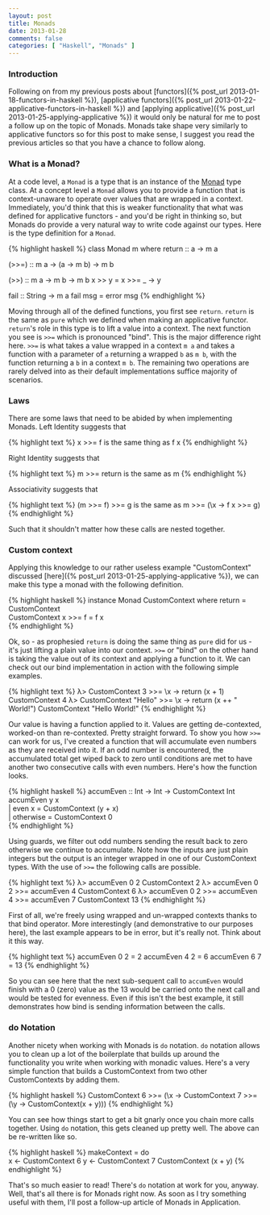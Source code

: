 ```yaml
---
layout: post
title: Monads
date: 2013-01-28
comments: false
categories: [ "Haskell", "Monads" ]
---
```


### Introduction

Following on from my previous posts about [functors]({% post_url 2013-01-18-functors-in-haskell %}), [applicative functors]({% post_url 2013-01-22-applicative-functors-in-haskell %}) and [applying applicative]({% post_url 2013-01-25-applying-applicative %}) it would only be natural for me to post a follow up on the topic of Monads. Monads take shape very similarly to applicative functors so for this post to make sense, I suggest you read the previous articles so that you have a chance to follow along.

### What is a Monad?

At a code level, a `Monad` is a type that is an instance of the [Monad](http://hackage.haskell.org/packages/archive/base/latest/doc/html/Prelude.html#t:Monad) type class. At a concept level a `Monad` allows you to provide a function that is context-unaware to operate over values that are wrapped in a context. Immediately, you'd think that this is weaker functionality that what was defined for applicative functors - and you'd be right in thinking so, but Monads do provide a very natural way to write code against our types. Here is the type definition for a `Monad`.

{% highlight haskell %}
class Monad m where
  return :: a -> m a

  (>>=) :: m a -> (a -> m b) -> m b

  (>>) :: m a -> m b -> m b
  x >> y = x >>= \_ -> y

  fail :: String -> m a
  fail msg = error msg
{% endhighlight %}

Moving through all of the defined functions, you first see `return`. `return` is the same as `pure` which we defined when making an applicative functor. `return`'s role in this type is to lift a value into a context. The next function you see is `>>=` which is pronounced "bind". This is the major difference right here. `>>=` is what takes a value wrapped in a context `m a` and takes a function with a parameter of `a` returning a wrapped `b` as `m b`, with the function returning a `b` in a context `m b`. The remaining two operations are rarely delved into as their default implementations suffice majority of scenarios.

### Laws

There are some laws that need to be abided by when implementing Monads. Left Identity suggests that

{% highlight text %}
x >>= f is the same thing as f x
{% endhighlight %}

Right Identity suggests that

{% highlight text %}
m >>= return is the same as m
{% endhighlight %}

Associativity suggests that

{% highlight text %}
(m >>= f) >>= g is the same as m >>= (\x -> f x >>= g)
{% endhighlight %}

Such that it shouldn't matter how these calls are nested together.

### Custom context

Applying this knowledge to our rather useless example "CustomContext" discussed [here]({% post_url 2013-01-25-applying-applicative %}), we can make this type a monad with the following definition.

{% highlight haskell %}
instance Monad CustomContext where
  return = CustomContext         
  CustomContext x >>= f = f x    
{% endhighlight %}

Ok, so - as prophesied `return` is doing the same thing as `pure` did for us - it's just lifting a plain value into our context. `>>=` or "bind" on the other hand is taking the value out of its context and applying a function to it. We can check out our bind implementation in action with the following simple examples.

{% highlight text %}
λ> CustomContext 3 >>= \x -> return (x + 1)
CustomContext 4
λ> CustomContext "Hello" >>= \x -> return (x ++ " World!")
CustomContext "Hello World!"
{% endhighlight %}

Our value is having a function applied to it. Values are getting de-contexted, worked-on than re-contexted. Pretty straight forward. To show you how `>>=` can work for us, I've created a function that will accumulate even numbers as they are received into it. If an odd number is encountered, the accumulated total get wiped back to zero until conditions are met to have another two consecutive calls with even numbers. Here's how the function looks.

{% highlight haskell %}
accumEven :: Int -> Int -> CustomContext Int 
accumEven y x                                
  | even x    = CustomContext (y + x)       
  | otherwise = CustomContext 0             
{% endhighlight %}

Using guards, we filter out odd numbers sending the result back to zero otherwise we continue to accumulate. Note how the inputs are just plain integers but the output is an integer wrapped in one of our CustomContext types. With the use of `>>=` the following calls are possible.

{% highlight text %}
λ> accumEven 0 2
CustomContext 2
λ> accumEven 0 2 >>= accumEven 4
CustomContext 6
λ> accumEven 0 2 >>= accumEven 4 >>= accumEven 7
CustomContext 13
{% endhighlight %}

First of all, we're freely using wrapped and un-wrapped contexts thanks to that bind operator. More interestingly (and demonstrative to our purposes here), the last example appears to be in error, but it's really not. Think about it this way.

{% highlight text %}
accumEven 0 2 = 2
accumEven 4 2 = 6
accumEven 6 7 = 13
{% endhighlight %}

So you can see here that the next sub-sequent call to `accumEven` would finish with a 0 (zero) value as the 13 would be carried onto the next call and would be tested for evenness. Even if this isn't the best example, it still demonstrates how bind is sending information between the calls.

### do Notation

Another nicety when working with Monads is `do` notation. `do` notation allows you to clean up a lot of the boilerplate that builds up around the functionality you write when working with monadic values. Here's a very simple function that builds a CustomContext from two other CustomContexts by adding them.

{% highlight haskell %}
CustomContext 6 >>= (\x -> CustomContext 7 >>= (\y -> CustomContext(x + y)))
{% endhighlight %}

You can see how things start to get a bit gnarly once you chain more calls together. Using `do` notation, this gets cleaned up pretty well. The above can be re-written like so.

{% highlight haskell %}
makeContext = do        
  x <- CustomContext 6 
  y <- CustomContext 7 
  CustomContext (x + y)
{% endhighlight %}

That's so much easier to read! There's `do` notation at work for you, anyway. Well, that's all there is for Monads right now. As soon as I try something useful with them, I'll post a follow-up article of Monads in Application.
